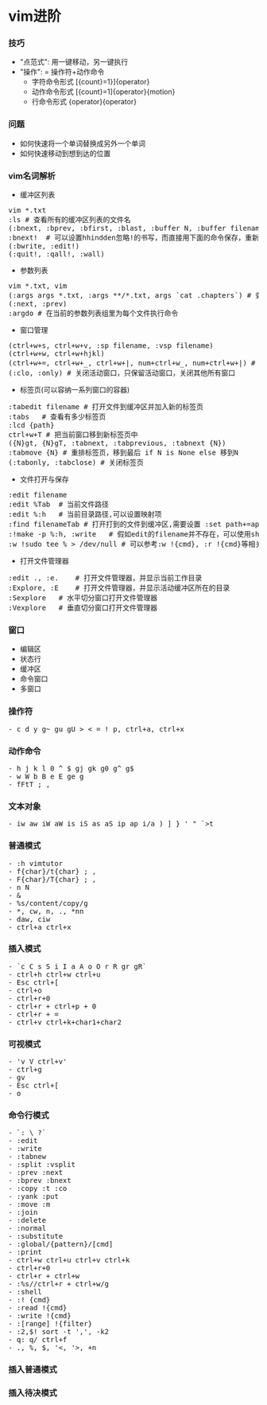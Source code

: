 # vim进阶

### 技巧
- "点范式": 用一键移动，另一键执行
- "操作": = 操作符+动作命令
	- 字符命令形式 [{count}=1}]{operator}
	- 动作命令形式 [{count}=1]{operator}{motion}
	- 行命令形式 {operator}{operator}


### 问题
- 如何快速将一个单词替换成另外一个单词
- 如何快速移动到想到达的位置

### vim名词解析
- 缓冲区列表
<pre>
vim *.txt
:ls # 查看所有的缓冲区列表的文件名
(:bnext, :bprev, :bfirst, :blast, :buffer N, :buffer filename, :bdelete N1 N2, :n,m bdelete)
:bnext!  # 可以设置hhindden忽略!的书写，而直接用下面的命令保存，重新覆盖或者退出
(:bwrite, :edit!)
(:quit!, :qall!, :wall)
</pre>

- 参数列表
<pre>
vim *.txt, vim
(:args args *.txt, :args **/*.txt, args `cat .chapters`) # 查看当前参数列表，将一些文件设置新的分组, 以递归到下层目录的形式，以shell命令的输出形式
(:next, :prev)
:argdo # 在当前的参数列表组里为每个文件执行命令
</pre>

- 窗口管理
<pre>
(ctrl+w+s, ctrl+w+v, :sp filename, :vsp filename)
(ctrl+w+w, ctrl+w+hjkl)
(ctrl+w+=, ctrl+w+_, ctrl+w+|, num+ctrl+w_, num+ctrl+w+|) # 设置所有窗口等高宽，最高，最宽，高num, 宽num列
(:clo, :only) # 关闭活动窗口，只保留活动窗口，关闭其他所有窗口
</pre>

- 标签页(可以容纳一系列窗口的容器)
<pre>
:tabedit filename # 打开文件到缓冲区并加入新的标签页
:tabs	# 查看有多少标签页
:lcd {path}
ctrl+w+T # 把当前窗口移到新标签页中
({N}gt, {N}gT, :tabnext, :tabprevious, :tabnext {N})
:tabmove {N} # 重排标签页，移到最后 if N is None else 移到N
(:tabonly, :tabclose) # 关闭标签页
</pre>

- 文件打开与保存
<pre>
:edit filename
:edit %Tab	# 当前文件路径
:edit %:h	# 当前目录路径,可以设置映射项		
:find filenameTab # 打开打到的文件到缓冲区,需要设置 :set path+=app/**确保在该目录下去find
:!make -p %:h, :write	# 假如edit的filename并不存在，可以使用shell命令先创建，再保存
:w !sudo tee % > /dev/null # 可以参考:w !{cmd}, :r !{cmd}等相关命令
</pre>

- 打开文件管理器
<pre>
:edit ., :e.	# 打开文件管理器，并显示当前工作目录
:Explore, :E	# 打开文件管理器，并显示活动缓冲区所在的目录
:Sexplore	# 水平切分窗口打开文件管理器
:Vexplore	# 垂直切分窗口打开文件管理器
</pre>



### 窗口
- 编辑区
- 状态行
- 缓冲区
- 命令窗口
- 多窗口

### 操作符

<pre>
- c d y g~ gu gU > < = ! p, ctrl+a, ctrl+x
</pre>

### 动作命令
<pre>
- h j k l 0 ^ $ gj gk g0 g^ g$
- w W b B e E ge g
- fFtT ; ,
</pre>

### 文本对象
<pre>
- iw aw iW aW is iS as aS ip ap i/a ) ] } ' " `>t
</pre>

### 普通模式
<pre>
- :h vimtutor
- f{char}/t{char} ; ,
- F{char}/T{char} ; ,
- n N
- &
- %s/content/copy/g
- *, cw, n, ., *nn
- daw, ciw
- ctrl+a ctrl+x
</pre>

### 插入模式

<pre>
- `c C s S i I a A o O r R gr gR`
- ctrl+h ctrl+w ctrl+u
- Esc ctrl+[
- ctrl+o
- ctrl+r+0
- ctrl+r + ctrl+p + 0
- ctrl+r + =
- ctrl+v ctrl+k+char1+char2
</pre>


### 可视模式

<pre>
- 'v V ctrl+v'
- ctrl+g
- gv
- Esc ctrl+[
- o
</pre>

### 命令行模式

<pre>
- `: \ ?`
- :edit
- :write
- :tabnew
- :split :vsplit
- :prev :next
- :bprev :bnext
- :copy :t :co
- :yank :put
- :move :m
- :join
- :delete
- :normal
- :substitute
- :global/{pattern}/[cmd]
- :print
- ctrl+w ctrl+u ctrl+v ctrl+k
- ctrl+r+0
- ctrl+r + ctrl+w
- :%s//ctrl+r + ctrl+w/g
- :shell
- :! {cmd}
- :read !{cmd}
- :write !{cmd}
- :[range] !{filter}
- :2,$! sort -t ',', -k2
- q: q/ ctrl+f
- ., %, $, '<, '>, +n
</pre>
### 插入普通模式
### 插入待决模式
